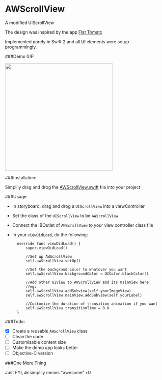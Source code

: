 # AWScrollView
A modified UIScrollView 

The design was inspired by the app [Flat Tomato](https://itunes.apple.com/us/app/flat-tomato-time-management/id719462746?mt=8)

Implemented purely in Swift 2 and all UI elements were setup programmingly.

###Demo GIF:

<img src="https://github.com/hkalexling/AWScrollView-Lab/blob/master/AWScrollView.gif" width="350">

###Installation:

Simplily drag and drog the [AWScrollView.swift](https://github.com/hkalexling/AWScrollView/blob/master/AWScrollView/AWScrollView.swift) file into your project

###Usage:

- In storyboard, drag and drog a `UIScrollView` into a viewController
- Set the class of the `UIScrollView` to be `AWScrollView`
- Connect the IBOutlet of `AWScrollView` to your view controller class file
- In your `viewDidLoad`, do the following:

        override func viewDidLoad() {
            super.viewDidLoad()
		
		    //Set up AWScrollView
            self.awScrollView.setUp()
            
            //Set the backgroud color to whatever you want
		    self.awScrollView.backgroundColor = UIColor.blackColor()
		
		    //Add other UIView to AWScrollView and its mainView here
		    //eg:
		    self.awScrollView.addSubview(self.yourImageView)
		    self.awScrollView.mainView.addSubview(self.yourLabel)
		    
		    //Customize the duration of transition animation if you want
		    self.awScrollView.transitionTime = 0.8
        }

###Todo:

- [X] Create a reusable `AWScrollView` class
- [ ] Clean the code
- [ ] Customisable content size
- [ ] Make the demo app looks better
- [ ] Objective-C version

###One More Thing

Just FYI, `AW` simplily means "awesome" xD


